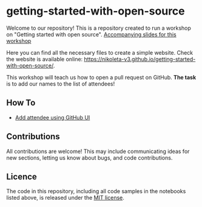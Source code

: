 # getting-started-with-open-source

Welcome to our repository! This is a repository created to run a workshop
on "Getting started with open source". [Accompanying slides for this
workshop](https://docs.google.com/presentation/d/15_iRdUOxXqup7INklsJse4jhy5VxpAVJENsYsW9vZ6k/edit#slide=id.gf330df5769_0_17)

Here you can find all the necessary files to create a simple website. Check
the website is available online:
https://nikoleta-v3.github.io/getting-started-with-open-source/.

This workshop will teach us how to open a pull request on GitHub. **The task**
is to add our names to the list of attendees!

## How To

- [Add attendee using GitHub UI](HowTos/github_gui.md)

## Contributions

All contributions are welcome! This may include communicating ideas for new
sections, letting us know about bugs, and code contributions.

## Licence

The code in this repository, including all code samples in the notebooks listed
above, is released under the [MIT license](LICENSE).